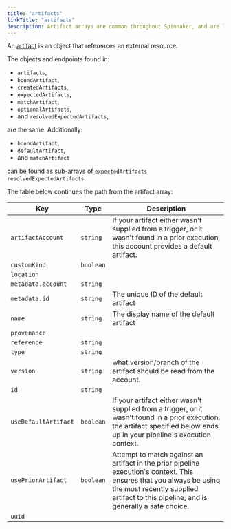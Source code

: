 ```yaml
---
title: "artifacts"
linkTitle: "artifacts"
description: Artifact arrays are common throughout Spinnaker, and are largely the same.
---
```


An [artifact](https://spinnaker.io/reference/artifacts/) is an object that references an external resource. 

The objects and endpoints found in:

- `artifacts`,
- `boundArtifact`,
- `createdArtifacts`,
- `expectedArtifacts`,
- `matchArtifact`,
- `optionalArtifacts`,
- and `resolvedExpectedArtifacts`,

are the same. Additionally:

- `boundArtifact`,
- `defaultArtifact`,
- and `matchArtifact`

can be found as sub-arrays of `expectedArtifacts` `resolvedExpectedArtifacts`.

The table below continues the path from the artifact array:

| Key                  | Type      | Description                                                                                                                                                                                                 |
| -------------------- | --------- | ----------------------------------------------------------------------------------------------------------------------------------------------------------------------------------------------------------- |
| `artifactAccount`    | `string`  | If your artifact either wasn't supplied from a trigger, or it wasn't found in a prior execution, this account provides a default artifact.                                                                  |
| `customKind`         | `boolean` |                                                                                                                                                                                                             |
| `location`           |           |                                                                                                                                                                                                             |
| `metadata.account`   | `string`  |                                                                                                                                                                                                             |
| `metadata.id`        | `string`  | The unique ID of the default artifact                                                                                                                                                                       |
| `name`               | `string`  | The display name of the default artifact                                                                                                                                                                    |
| `provenance`         |           |                                                                                                                                                                                                             |
| `reference`          | `string`  |                                                                                                                                                                                                             |
| `type`               | `string`  |                                                                                                                                                                                                             |
| `version`            | `string`  | what version/branch of the artifact should be read from the account.                                                                                                                                        |
| `id`                 | `string`  |                                                                                                                                                                                                             |
| `useDefaultArtifact` | `boolean` | If your artifact either wasn't supplied from a trigger, or it wasn't found in a prior execution, the artifact specified below ends up in your pipeline's execution context.                                 |
| `usePriorArtifact`   | `boolean` | Attempt to match against an artifact in the prior pipeline execution's context. This ensures that you always be using the most recently supplied artifact to this pipeline, and is generally a safe choice. |
| `uuid`               |           |                                                                                                                                                                                                             |